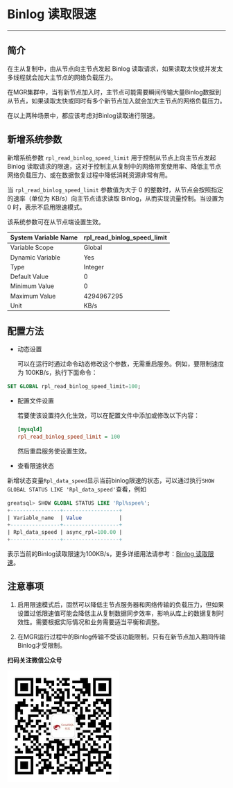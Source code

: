 # Binlog 读取限速
---

## 简介

在主从复制中，由从节点向主节点发起 Binlog 读取请求，如果读取太快或并发太多线程就会加大主节点的网络负载压力。

在MGR集群中，当有新节点加入时，主节点可能需要瞬间传输大量Binlog数据到从节点，如果读取太快或同时有多个新节点加入就会加大主节点的网络负载压力。

在以上两种场景中，都应该考虑对Binlog读取进行限速。

## 新增系统参数

新增系统参数 `rpl_read_binlog_speed_limit` 用于控制从节点上向主节点发起 Binlog 读取请求的限速，这对于控制主从复制中的网络带宽使用率、降低主节点网络负载压力、或在数据恢复过程中降低消耗资源非常有用。

当 `rpl_read_binlog_speed_limit` 参数值为大于 0 的整数时，从节点会按照指定的速率（单位为 KB/s）向主节点请求读取 Binlog，从而实现流量控制。当设置为 0 时，表示不启用限速模式。

该系统参数可在从节点端设置生效。

| System Variable Name | rpl_read_binlog_speed_limit |
| -------------------- | --------------------------- |
| Variable Scope       | Global                      |
| Dynamic Variable     | Yes                         |
| Type                 | Integer                     |
| Default Value        | 0                           |
| Minimum Value        | 0                           |
| Maximum Value        | 4294967295                  |
| Unit                 | KB/s                        |

## 配置方法

- 动态设置

  可以在运行时通过命令动态修改这个参数，无需重启服务。例如，要限制速度为 100KB/s，执行下面命令：
```sql
SET GLOBAL rpl_read_binlog_speed_limit=100;
```

- 配置文件设置

  若要使该设置持久化生效，可以在配置文件中添加或修改以下内容：

  ```ini
  [mysqld]
  rpl_read_binlog_speed_limit = 100
  ```
  然后重启服务使设置生效。

- 查看限速状态

新增状态变量`Rpl_data_speed`显示当前binlog限速的状态，可以通过执行`SHOW GLOBAL STATUS LIKE 'Rpl_data_speed'`查看，例如

```sql
greatsql> SHOW GLOBAL STATUS LIKE 'Rpl%spee%';
+----------------+------------------+
| Variable_name  | Value            |
+----------------+------------------+
| Rpl_data_speed | async_rpl=100.00 |
+----------------+------------------+
```
表示当前的Binlog读取限速为100KB/s，更多详细用法请参考：[Binlog 读取限速](../../5-enhance/5-2-ha-binlog-speed-limit.md)。

## 注意事项

1. 启用限速模式后，固然可以降低主节点服务器和网络传输的负载压力，但如果设置过低限速值可能会降低主从复制数据同步效率，影响从库上的数据复制时效性。需要根据实际情况和业务需要适当平衡和调整。

2. 在MGR运行过程中的Binlog传输不受该功能限制，只有在新节点加入期间传输Binlog才受限制。


**扫码关注微信公众号**

![greatsql-wx](../greatsql-wx.jpg)
